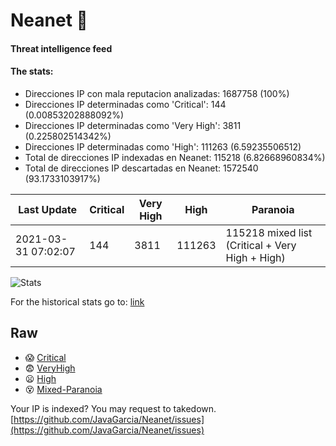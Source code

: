 # Neanet :hocho:
#### Threat intelligence feed
#### The stats:

- Direcciones IP con mala reputacion analizadas: 1687758 (100%)
- Direcciones IP determinadas como 'Critical':  144 (0.00853202888092%)
- Direcciones IP determinadas como 'Very High':  3811 (0.225802514342%)
- Direcciones IP determinadas como 'High':  111263 (6.59235506512)
- Total de direcciones IP indexadas en Neanet:  115218 (6.82668960834%)
- Total de direcciones IP descartadas en Neanet:  1572540 (93.1733103917%)

| Last Update | Critical | Very High | High | Paranoia |
| --- | --- | --- | --- | --- |
| 2021-03-31 07:02:07 | 144 | 3811 | 111263 | 115218 mixed list (Critical + Very High + High)|

![Stats](https://docs.google.com/spreadsheets/d/e/2PACX-1vSnaNMIXVabIpDJjufMlzH7poXnshF3mgd8Is1g9ytUEzVsP5my4Trn8f-xkoLLQ38xpL3HtmUexLo6/pubchart?oid=501124687&format=image)

For the historical stats go to: [link](/stats.csv)
## Raw
- :scream: [Critical](https://raw.githubusercontent.com/JavaGarcia/Neanet/master/blacklists/neanet_critical.txt)
- :fearful: [VeryHigh](https://raw.githubusercontent.com/JavaGarcia/Neanet/master/blacklists/neanet_veryHigh.txtt)
- :frowning: [High](https://raw.githubusercontent.com/JavaGarcia/Neanet/master/blacklists/neanet_high.txt)
- :dizzy_face: [Mixed-Paranoia](https://raw.githubusercontent.com/JavaGarcia/Neanet/master/blacklists/neanet_all.txt)


Your IP is indexed? You may request to takedown. [https://github.com/JavaGarcia/Neanet/issues](https://github.com/JavaGarcia/Neanet/issues)


































































































































































































































































































































































































































































































































































































































































































































































































































































































































































































































































































































































































































































































































































































































































































































































































































































































































































































































































































































































































































































































































































































































































































































































































































































































































































































































































































































































































































































































































































































































































































































































































































































































































































































































































































































































































































































































































































































































































































































































































































































































































































































































































































































































































































































































































































































































































































































































































































































































































































































































































































































































































































































































































































































































































